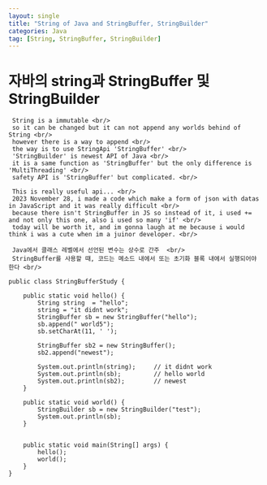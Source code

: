 ```yaml
---
layout: single
title: "String of Java and StringBuffer, StringBuilder"
categories: Java
tag: [String, StringBuffer, StringBuilder]
---
```


# 자바의 string과 StringBuffer 및 StringBuilder

	 String is a immutable <br/>
	 so it can be changed but it can not append any worlds behind of String <br/>
	 however there is a way to append <br/>
	 the way is to use StringApi 'StringBuffer' <br/>
	 'StringBuilder' is newest API of Java <br/>
	 it is a same function as 'StringBuffer' but the only difference is 'MultiThreading' <br/>
	 safety API is 'StringBuffer' but complicated. <br/>
	 
	 This is really useful api... <br/>
	 2023 November 28, i made a code which make a form of json with datas in JavaScript and it was really difficult <br/>
	 because there isn't StringBuffer in JS so instead of it, i used += and not only this one, also i used so many 'if' <br/>
	 today will be worth it, and im gonna laugh at me because i would think i was a cute when im a juinor developer. <br/>
	 
	 Java에서 클래스 레벨에서 선언된 변수는 상수로 간주  <br/>
	 StringBuffer를 사용할 때, 코드는 메소드 내에서 또는 초기화 블록 내에서 실행되어야 한다 <br/>

```
public class StringBufferStudy {

	public static void hello() {
		String string  = "hello";
		string = "it didnt work";
		StringBuffer sb = new StringBuffer("hello");
		sb.append(" world5");
		sb.setCharAt(11, ' ');

		StringBuffer sb2 = new StringBuffer();
		sb2.append("newest");
		
		System.out.println(string);		// it didnt work
		System.out.println(sb);			// hello world
		System.out.println(sb2);		// newest
	}
	
	public static void world() {
		StringBuilder sb = new StringBuilder("test");
		System.out.println(sb);
	}
	
	
	public static void main(String[] args) {
		hello();
		world();
	}
}
```
